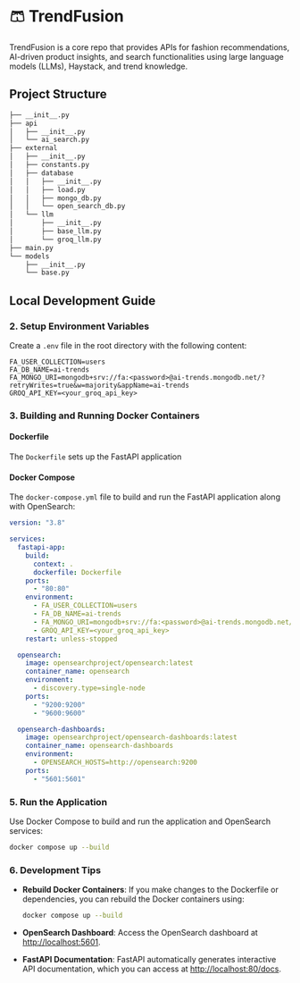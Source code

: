 # 🩳 TrendFusion

TrendFusion is a core repo that provides APIs for fashion recommendations, AI-driven product insights, and search functionalities using large language models (LLMs), Haystack, and trend knowledge.

## Project Structure

```xml
├── __init__.py
├── api
│   ├── __init__.py
│   └── ai_search.py
├── external
│   ├── __init__.py
│   ├── constants.py
│   ├── database
│   │   ├── __init__.py
│   │   ├── load.py
│   │   ├── mongo_db.py
│   │   └── open_search_db.py
│   └── llm
│       ├── __init__.py
│       ├── base_llm.py
│       └── groq_llm.py
├── main.py
└── models
    ├── __init__.py
    └── base.py
```

## Local Development Guide

### 2. Setup Environment Variables

Create a `.env` file in the root directory with the following content:

```
FA_USER_COLLECTION=users
FA_DB_NAME=ai-trends
FA_MONGO_URI=mongodb+srv://fa:<password>@ai-trends.mongodb.net/?retryWrites=true&w=majority&appName=ai-trends
GROQ_API_KEY=<your_groq_api_key>
```

### 3. Building and Running Docker Containers

#### Dockerfile

The `Dockerfile` sets up the FastAPI application

#### Docker Compose

The `docker-compose.yml` file to build and run the FastAPI application along with OpenSearch:

```yaml
version: "3.8"

services:
  fastapi-app:
    build:
      context: .
      dockerfile: Dockerfile
    ports:
      - "80:80"
    environment:
      - FA_USER_COLLECTION=users
      - FA_DB_NAME=ai-trends
      - FA_MONGO_URI=mongodb+srv://fa:<password>@ai-trends.mongodb.net/?retryWrites=true&w=majority&appName=ai-trends
      - GROQ_API_KEY=<your_groq_api_key>
    restart: unless-stopped

  opensearch:
    image: opensearchproject/opensearch:latest
    container_name: opensearch
    environment:
      - discovery.type=single-node
    ports:
      - "9200:9200"
      - "9600:9600"

  opensearch-dashboards:
    image: opensearchproject/opensearch-dashboards:latest
    container_name: opensearch-dashboards
    environment:
      - OPENSEARCH_HOSTS=http://opensearch:9200
    ports:
      - "5601:5601"
```

### 5. Run the Application

Use Docker Compose to build and run the application and OpenSearch services:

```sh
docker compose up --build
```

### 6. Development Tips

- **Rebuild Docker Containers**: If you make changes to the Dockerfile or dependencies, you can rebuild the Docker containers using:

  ```sh
  docker compose up --build
  ```

- **OpenSearch Dashboard**: Access the OpenSearch dashboard at [http://localhost:5601](http://localhost:5601).

- **FastAPI Documentation**: FastAPI automatically generates interactive API documentation, which you can access at [http://localhost:80/docs](http://localhost:80/docs).
